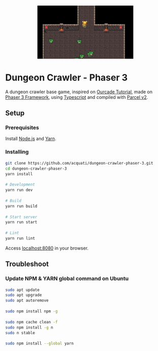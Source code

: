 <p align="center">
  <img width=60% src="public/images/dungeon-crawler.png">
</p>

# Dungeon Crawler - Phaser 3

A dungeon crawler base game, inspired on [Ourcade Tutorial](https://www.youtube.com/playlist?list=PLumYWZ2t7CRtgjbZK0JMoXHjebeYmT85-), made on [Phaser 3 Framework](https://phaser.io/phaser3), using [Typescript](https://www.typescriptlang.org/) and compiled with [Parcel v2](https://v2.parceljs.org/).

## Setup

### Prerequisites

Install [Node.js](https://nodejs.org/en) and [Yarn](https://classic.yarnpkg.com/en/docs/install).

### Installing

```bash
git clone https://github.com/acquati/dungeon-crawler-phaser-3.git
cd dungeon-crawler-phaser-3
yarn install

# Development
yarn run dev

# Build
yarn run build

# Start server
yarn run start

# Lint
yarn run lint
```

Access [localhost:8080](http://localhost:8080/) in your browser.

## Troubleshoot

### Update NPM & YARN global command on Ubuntu

```bash
sudo apt update
sudo apt upgrade
sudo apt autoremove

sudo npm install npm -g

sudo npm cache clean -f
sudo npm install -g n
sudo n stable

sudo npm install --global yarn
```
